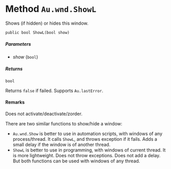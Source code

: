 # Method `Au.wnd.ShowL`

Shows (if hidden) or hides this window.

```
public bool ShowL(bool show)
```

##### Parameters

- *show*  (`bool`)

##### Returns

`bool`

Returns `false` if failed. Supports `Au.lastError`.

#### Remarks

Does not activate/deactivate/zorder.

There are two similar functions to show/hide a window:

- `Au.wnd.Show` is better to use in automation scripts, with windows of any process/thread. It calls `ShowL`, and throws exception if it fails. Adds a small delay if the window is of another thread.
- `ShowL` is better to use in programming, with windows of current thread. It is more lightweight. Does not throw exceptions. Does not add a delay. But both functions can be used with windows of any thread.